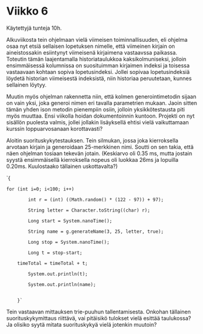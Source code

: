# Viikko 6

Käytettyjä tunteja 10h.

Alkuviikosta tein ohjelmaan vielä viimeisen toiminnallisuuden, eli ohjelma osaa nyt etsiä sellaisen 
lopetuksen nimelle, että viimeinen kirjain on aineistossakin esiintynyt viimeisenä kirjaimena vastaavssa 
paikassa. Toteutin tämän laajentamalla historiataulukkoa kaksikolmuniseksi, jolloin ensimmäisessä kolumnissa 
on suosituimman kirjaimen indeksi ja toisessa vastaavaan kohtaan sopiva lopetusindeksi. Jollei sopivaa
 lopetusindeksiä löydetä historian viimeisestä indeksistä, niin historiaa peruutetaan, kunnes sellainen löytyy.

Muutin myös ohjelman rakennetta niin, että kolmen generointimetodin sijaan on vain yksi, joka generoi nimen
 eri tavalla parametrien mukaan. Jaoin sitten tämän yhden ison metodin pienempiin osiin, jolloin yksikkötestausta 
piti myös muuttaa. Ensi viikolla hoidan dokumentoinnin kuntoon. Projekti on nyt sisällön puolesta valmis, jollei
 jollakin lisäyksellä ehtisi vielä 
vaikuttamaan kurssin loppuarvosanaan korottavasti?

Aloitin suorituskykytestauksen. Tein silmukan, jossa joka kierroksella arvotaan kirjain ja generoidaan 25-merkkinen
 nimi. Soutti on sen takia, että näen ohjelman tosiaan tekevän jotain. (Keskiarvo oli 0.35 ms, mutta jostain syystä 
ensimmäisellä kierroksella nopeus oli luokkaa 26ms ja lopuilla 0.20ms. Kuulostaako tällainen uskottavalta?)
 

`{

	for (int i=0; i<100; i++) 

            int r = (int) ((Math.random() * (122 - 97)) + 97);
	    
            String letter = Character.toString((char) r);
	    
            Long start = System.nanoTime();
	    
            String name = g.generateName(3, 25, letter, true);
	    
            Long stop = System.nanoTime();
	    
            Long t = stop-start;
	    
	    timeTotal = timeTotal + t;
	    
            System.out.println(t);
	    
            System.out.println(name);
	    
            
        }`

 Tein vastaavan mittauksen trie-puuhun
tallentamisesta. Onkohan tällainen suorituskykymittaus riittävä, vai pitäisikö tulokset vielä esittää taulukossa?
Ja olisiko syytä mitata suorituskykyä vielä jotenkin muutoin?
